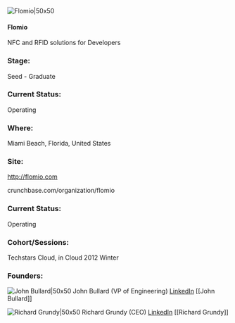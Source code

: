 

![Flomio|50x50](https://apimg.techstars.com/connect/images/image_files/59c5578e9c66a9403d000000/original/Official_Flomio_Spark_Black.png)

#### Flomio
NFC and RFID solutions for Developers

### Stage: 
Seed - Graduate 

### Current Status: 
Operating

### Where:
Miami Beach, Florida, United States

### Site:
http://flomio.com



crunchbase.com/organization/flomio

### Current Status: 
Operating

### Cohort/Sessions: 
Techstars Cloud, in Cloud 2012 Winter

### Founders: 

![John Bullard|50x50](https://s3.amazonaws.com/photos.angel.co/users/107814-medium_jpg?1332192067) John Bullard (VP of Engineering) [LinkedIn](https://linkedin.com/in/johnbullard) [[John Bullard]]

![Richard Grundy|50x50](https://apimg.techstars.com/connect/images/image_files/56cf4bf8bbe36fc03700000d/original/grundy_headshot_282.jpg) Richard Grundy (CEO) [LinkedIn](https://linkedin.com/in/richardgrundy) [[Richard Grundy]]


